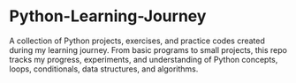 # Python-Learning-Journey
A collection of Python projects, exercises, and practice codes created during my learning journey. From basic programs to small projects, this repo tracks my progress, experiments, and understanding of Python concepts, loops, conditionals, data structures, and algorithms.
